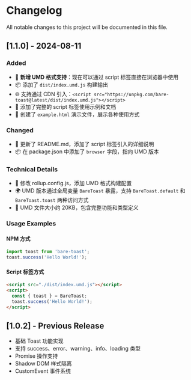 # Changelog

All notable changes to this project will be documented in this file.

## [1.1.0] - 2024-08-11

### Added
- 🎉 **新增 UMD 格式支持**：现在可以通过 script 标签直接在浏览器中使用
- 📦 添加了 `dist/index.umd.js` 构建输出
- 🌐 支持通过 CDN 引入：`<script src="https://unpkg.com/bare-toast@latest/dist/index.umd.js"></script>`
- 📖 添加了完整的 script 标签使用示例和文档
- 🎯 创建了 `example.html` 演示文件，展示各种使用方式

### Changed
- 📝 更新了 README.md，添加了 script 标签引入的详细说明
- 📦 在 package.json 中添加了 `browser` 字段，指向 UMD 版本

### Technical Details
- 🔧 修改 rollup.config.js，添加 UMD 格式构建配置
- 🌍 UMD 版本通过全局变量 `BareToast` 暴露，支持 `BareToast.default` 和 `BareToast.toast` 两种访问方式
- 📏 UMD 文件大小约 20KB，包含完整功能和类型定义

### Usage Examples

#### NPM 方式
```javascript
import toast from 'bare-toast';
toast.success('Hello World!');
```

#### Script 标签方式
```html
<script src="./dist/index.umd.js"></script>
<script>
  const { toast } = BareToast;
  toast.success('Hello World!');
</script>
```

## [1.0.2] - Previous Release
- 基础 Toast 功能实现
- 支持 success、error、warning、info、loading 类型
- Promise 操作支持
- Shadow DOM 样式隔离
- CustomEvent 事件系统
